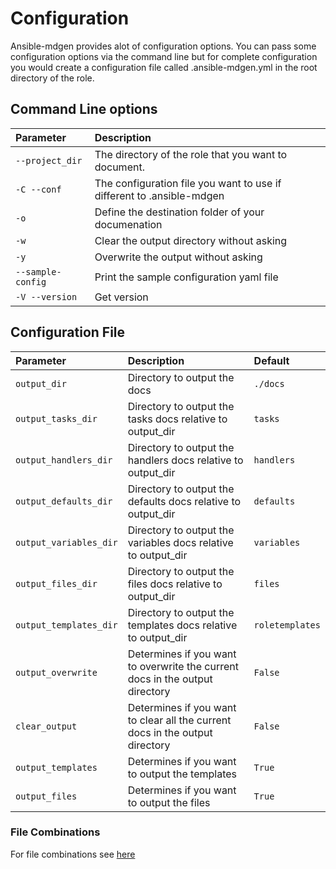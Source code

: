 # Configuration

Ansible-mdgen provides alot of configuration options. You can pass some configuration options via the command line but for complete configuration you would create a configuration file called .ansible-mdgen.yml in the root directory of the role.

## Command Line options

|Parameter|Description|
| :--- | :--- |
|``--project_dir``|The directory of the role that you want to document.|
|``-C --conf``|The configuration file you want to use if different to .ansible-mdgen|
|``-o``|Define the destination folder of your documenation|
|``-w``|Clear the output directory without asking|
|``-y``|Overwrite the output without asking|
|``--sample-config``|Print the sample configuration yaml file|
|``-V --version``|Get version|

## Configuration File

|Parameter|Description|Default|
| :--- | :--- | :--- |
|``output_dir``|Directory to output the docs|``./docs``|
|``output_tasks_dir``|Directory to output the tasks docs relative to output_dir|``tasks``|
|``output_handlers_dir``|Directory to output the handlers docs relative to output_dir|``handlers``|
|``output_defaults_dir``|Directory to output the defaults docs relative to output_dir|``defaults``|
|``output_variables_dir``|Directory to output the variables docs relative to output_dir|``variables``|
|``output_files_dir``|Directory to output the files docs relative to output_dir|``files``|
|``output_templates_dir``|Directory to output the templates docs relative to output_dir|``roletemplates``|
|``output_overwrite``|Determines if you want to overwrite the current docs in the output directory|``False``|
|``clear_output``|Determines if you want to clear all the current docs in the output directory|``False``|
|``output_templates``|Determines if you want to output the templates|``True``|
|``output_files``|Determines if you want to output the files|``True``|

### File Combinations
For file combinations see [here](../configuration/file-combinations.md)